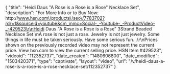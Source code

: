 {
    "title": "Heidi Daus \"A Rose is a Rose is a Rose\" Necklace Set",
    "description": "For More Info or to Buy Now: http:\/\/www.hsn.com\/products\/seo\/7783702?rdr=1&sourceid=youtube&cm_mmc=Social-_-Youtube-_-ProductVideo-_-429523\r\nHeidi Daus \"A Rose is a Rose is a Rose\" 3Strand Beaded Necklace Set \nA rose is not just a rose. Jewelry is not just jewelry. Some things in life must be taken seriously. Have some serious fun...\r\nPrices shown on the previously recorded video may not represent the current price.  View hsn.com to view the current selling price. HSN Item #429523",
    "videoid": "112352737",
    "date_created": "1480606800",
    "date_modified": "1503420371",
    "type": "captivate",
    "layout": "video",
    "url": "\/v\/heidi-daus-a-rose-is-a-rose-is-a-rose-necklace-set\/112352737"
}